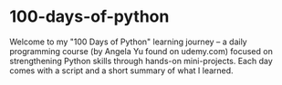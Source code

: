 # 100-days-of-python
Welcome to my "100 Days of Python" learning journey – a daily programming course (by Angela Yu found on udemy.com) focused on strengthening Python skills through hands-on mini-projects. Each day comes with a script and a short summary of what I learned. 
